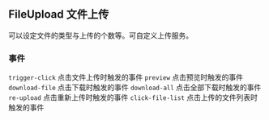 <div class="demo-header">
<p class="overviewicon">
  <span class="wapi-form-fileupload"/>
</p>

## FileUpload 文件上传

<nova-uxlink widget-name="Fileupload"></nova-uxlink>

可以设定文件的类型与上传的个数等。可自定义上传服务。

</div>

### 事件

`trigger-click` 点击文件上传时触发的事件
`preview` 点击预览时触发的事件
`download-file` 点击下载时触发的事件
`download-all` 点击全部下载时触发的事件
`re-upload` 点击重新上传时触发的事件
`click-file-list` 点击上传的文件列表时触发的事件
<nova-demo-view link="file-upload/event-trigger-click.vue"></nova-demo-view>

<br />
